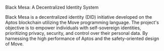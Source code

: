 Black Mesa: A Decentralized Identity System

Black Mesa is a decentralized identity (DID) initiative developed on the Aptos blockchain utilizing the Move programming language.
The project's objective is to empower individuals with self-sovereign identities, prioritizing privacy, security, and control over their personal data. 
By harnessing the high performance of Aptos and the safety-oriented design of Move.
